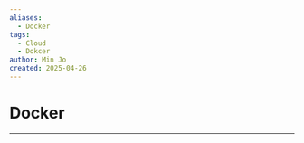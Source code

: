 ```yaml
---
aliases:
  - Docker
tags:
  - Cloud
  - Dokcer
author: Min Jo
created: 2025-04-26
---
```

# Docker
---

